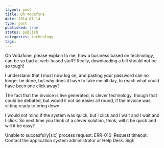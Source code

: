 ```yaml
--- 
layout: post 
title: Oh Vodafone
date: 2014-01-14
type: post 
published: true 
status: publish
categories: technology
tags: 
---
```


Oh Vodafone, please explain to me,
how a business based on technology,
can be so bad at web-based stuff?
Really, downloading a bill should not be so tough!

I understand that I must now log on,
and pasting your password can no longer be done,
but why does it have to take me all day,
to reach what could have been one click away?

<!--more-->

The fact that the invoice is live generated,
is clever technology, though that could be debated,
but would it not be easier all round,
if the invoice was sitting ready to bring down

I would not mind if the system was quick,
but I click and I wait and I wait and I click.
So next time you think of a clever solution,
think, will it be quick and will it be easy?

Unable to succesfully[sic] process request.
ERR-010: Request timeout.
Contact the application system administrator or Help Desk.
Sigh.

